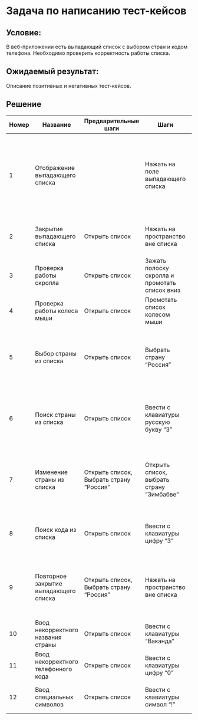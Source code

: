 # Задача по написанию тест-кейсов

## Условие:

В веб-приложении есть выпадающий список с выбором стран и кодом телефона. Необходимо проверить корректность работы списка.

## Ожидаемый результат:

Описание позитивных и негативных тест-кейсов.

## Решение

|Номер	|Название	|Предварительные шаги	|Шаги	|Ожидаеммый результат|
|---|---|---|---|---|
|1	|Отображение выпадающего списка		| |Нажать на поле выпадающего списка	|Отображается список стран и кодов, отсортированный по алфавиту, у каждой страны есть соответствующий код телефона, Справа от списка есть скролл
|2	|Закрытие выпадающего списка	|Открыть список	|Нажать на пространство вне списка	|Выпадающий список закрывается, поле остается пустым
|3	|Проверка работы скролла	|Открыть список	|Зажать полоску скролла и промотать список вниз	|Появляются следующие в списке страны и коды
|4	|Проверка работы колеса мыши	|Открыть список	|Промотать список колесом мыши	|Появляются следующие в списке страны и коды
|5	|Выбор страны из списка	|Открыть список	|Выбрать страну “Россия”	|Выпадающий список закрывается, в поле отображается название “Россия” и код “+7”
|6	|Поиск страны из списка	|Открыть список	|Ввести с клавиатуры русскую букву “З”	|Список сокращается до стран, название которых начинается на букву “З”: Замбия, Зимбабве
|7	|Изменение страны из списка	|Открыть список, Выбрать страну “Россия”	|Открыть список, выбрать страну “Зимбабве”	|Выпадающий список закрывается, в поле отображается название “Зимбабве” и код “+263”
|8	|Поиск кода из списка	|Открыть список	|Ввести с клавиатуры цифру “3”	|Список сокращается до стран, код которых начинается на цифру “3"
|9	|Повторное закрытие выпадающего списка	|Открыть список, Выбрать страну “Россия”	|Нажать на пространство вне списка	|Выпадающий список закрывается, в поле отображается название “Россия” и код “+7"
|10	|Ввод некорректного названия страны	|Открыть список	|Ввести с клавиатуры “Ваканда"	|Выпадающий список становится пустым
|11	|Ввод некорректного телефонного кода	|Открыть список	|Ввести с клавиатуры цифру “0”	|Выпадающий список становится пустым
|12	|Ввод специальных символов	|Открыть список	|Ввести с клавиатуры символ “!”	|Выпадающий список становится пустым
